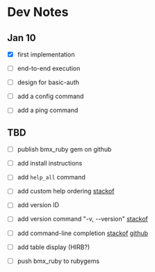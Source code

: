 # Dev Notes

## Jan 10

- [x] first implementation

- [ ] end-to-end execution
- [ ] design for basic-auth
- [ ] add a config command
- [ ] add a ping command

## TBD

- [ ] publish bmx_ruby gem on github
- [ ] add install instructions

- [ ] add `help_all` command
- [ ] add custom help ordering [stackof][help1]

- [ ] add version ID
- [ ] add version command "-v, --version" [stackof][vers1]

- [ ] add command-line completion [stackof][comp1] [github][comp2]

- [ ] add table display (HIRB?)

- [ ] push bmx_ruby to rubygems

[help1]: https://stackoverflow.com/questions/45716113/thor-cli-setting-a-custom-order-of-commands-in-help-output

[vers1]: https://stackoverflow.com/questions/22809972/adding-a-version-option-to-a-ruby-thor-cli

[comp1]: https://gist.github.com/lukasz-kaniowski/1348078
[comp2]: https://github.com/labocho/thor-zsh_completion
